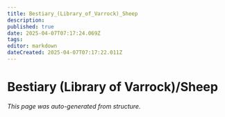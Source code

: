 ```yaml
---
title: Bestiary_(Library_of_Varrock)_Sheep
description: 
published: true
date: 2025-04-07T07:17:24.069Z
tags: 
editor: markdown
dateCreated: 2025-04-07T07:17:22.011Z
---
```


# Bestiary (Library of Varrock)/Sheep

*This page was auto-generated from structure.*
